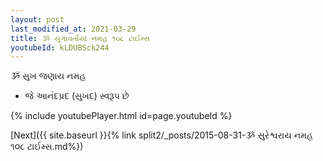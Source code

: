 ```yaml
---
layout: post
last_modified_at: 2021-03-29
title: ૐ યુગાવર્તાયાં નમહ ૧૦૮ ટાઈમ્સ
youtubeId: kLDUBSck244
---
```

 
 
 ૐ સુખ જણાય નમહ  
 
 -  જે આનંદપ્રદ (સુખદ) સ્વરૂપ છે 
 
  
 
  
 
 
 
 
 
 


{% include youtubePlayer.html id=page.youtubeId %}
 
[Next]({{ site.baseurl }}{% link  split2/_posts/2015-08-31-ૐ સુરેશ્વરાય નમહ ૧૦૮ ટાઈમ્સ.md%})
 
